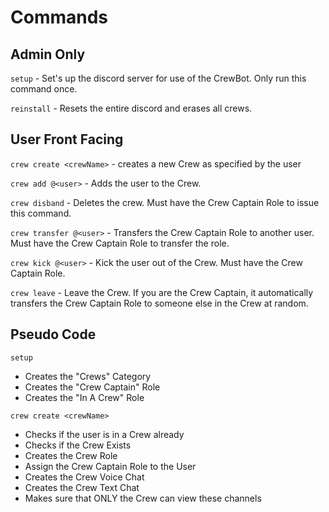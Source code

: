# Commands

## Admin Only

`setup` - Set's up the discord server for use of the CrewBot. Only run this command once.

`reinstall` - Resets the entire discord and erases all crews.

## User Front Facing

`crew create <crewName>` - creates a new Crew as specified by the user

`crew add @<user>` - Adds the user to the Crew.

`crew disband` - Deletes the crew. Must have the Crew Captain Role to issue this command.

`crew transfer @<user>` - Transfers the Crew Captain Role to another user. Must have the Crew Captain Role to transfer the role.

`crew kick @<user>` - Kick the user out of the Crew. Must have the Crew Captain Role.

`crew leave` - Leave the Crew. If you are the Crew Captain, it automatically transfers the Crew Captain Role to someone else in the Crew at random.

## Pseudo Code

`setup`

- Creates the "Crews" Category
- Creates the "Crew Captain" Role
- Creates the "In A Crew" Role

`crew create <crewName>`

- Checks if the user is in a Crew already
- Checks if the Crew Exists
- Creates the Crew Role
- Assign the Crew Captain Role to the User
- Creates the Crew Voice Chat
- Creates the Crew Text Chat
- Makes sure that ONLY the Crew can view these channels